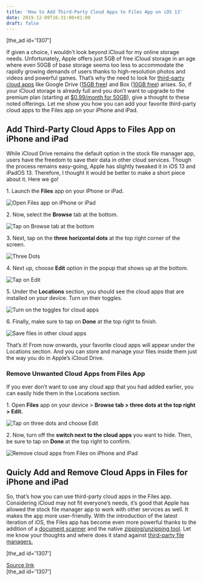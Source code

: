 ```yaml
---
title: 'How to Add Third-Party Cloud Apps to Files App on iOS 13'
date: 2019-12-09T16:31:00+01:00
draft: false
---
```


\[the\_ad id='1307'\]  
  

  

If given a choice, I wouldn’t look beyond iCloud for my online storage needs. Unfortunately, Apple offers just 5GB of free iCloud storage in an age where even 50GB of base storage seems too less to accommodate the rapidly growing demands of users thanks to high-resolution photos and videos and powerful games. That’s why the need to look for [third-party cloud apps](https://beebom.com/dropbox-altenatives-cloud-storage-services/) like Google Drive ([15GB free](https://apps.apple.com/us/app/google-drive/id507874739)) and Box ([10GB free](https://apps.apple.com/in/app/box-cloud-content-management/id290853822)) arises. So, if your iCloud storage is already full and you don’t want to upgrade to the premium plan (starting at [$0.99/month for 50GB](https://support.apple.com/en-us/HT201238)), give a thought to these noted offerings. Let me show you how you can add your favorite third-party cloud apps to the Files app on your iPhone and iPad.  

Add Third-Party Cloud Apps to Files App on iPhone and iPad
----------------------------------------------------------

  

While iCloud Drive remains the default option in the stock file manager app, users have the freedom to save their data in other cloud services. Though the process remains easy-going, Apple has slightly tweaked it in iOS 13 and iPadOS 13. Therefore, I thought it would be better to make a short piece about it. Here we go!  

1\. Launch the **Files** app on your iPhone or iPad.  

![Open Files app on iPhone or iPad](https://beebom.com/wp-content/uploads/2019/12/Open-Files-app-on-iPhone-or-iPad-.jpg)

2\. Now, select the **Browse** tab at the bottom.  

![Tap on Browse tab at the bottom](https://beebom.com/wp-content/uploads/2019/12/Tap-on-Browse-tab-at-the-bottom-.jpg)

3\. Next, tap on the **three horizontal dots** at the top right corner of the screen.  

![Three Dots](https://beebom.com/wp-content/uploads/2019/12/Three-Dots-.jpg)

4\. Next up, choose **Edit** option in the popup that shows up at the bottom.

  
  

  

![Tap on Edit](https://beebom.com/wp-content/uploads/2019/12/Tap-on-Edit.jpg)

5\. Under the **Locations** section, you should see the cloud apps that are installed on your device. Turn on their toggles.  

![Turn on the toggles for cloud apps](https://beebom.com/wp-content/uploads/2019/12/Turn-on-the-toggles-for-cloud-apps.jpg)

6\. Finally, make sure to tap on **Done** at the top right to finish.  

![Save files in other cloud apps](https://beebom.com/wp-content/uploads/2019/12/Save-files-in-othter-cloud-apps-.jpg)

That’s it! From now onwards, your favorite cloud apps will appear under the Locations section. And you can store and manage your files inside them just the way you do in Apple’s iCloud Drive.  

### Remove Unwanted Cloud Apps from Files App

  

If you ever don’t want to use any cloud app that you had added earlier, you can easily hide them in the Locations section.  

1\. Open **Files** app on your device > **Browse tab > three dots at the top right > Edit.**  

![Tap on three dots and choose Edit](https://beebom.com/wp-content/uploads/2019/12/Tap-on-three-dots-and-choose-Edit.jpg)

  
  

  

2\. Now, turn off the **switch next to the cloud apps** you want to hide. Then, be sure to tap on **Done** at the top right to confirm.  

![Remove cloud apps from Files on iPhone and iPad](https://beebom.com/wp-content/uploads/2019/12/Remove-cloud-apps-from-Files-on-iPhone-and-iPad.jpg)

Quicly Add and Remove Cloud Apps in Files for iPhone and iPad
-------------------------------------------------------------

  

So, that’s how you can use third-party cloud apps in the Files app. Considering iCloud may not fit everyone’s needs, it’s good that Apple has allowed the stock file manager app to work with other services as well. It makes the app more user-friendly. With the introduction of the latest iteration of iOS, the Files app has become even more powerful thanks to the addition of a [document scanner](https://beebom.com/how-scan-documents-files-app-ios-13-ipados-13/) and the native [zipping/unzipping tool](https://beebom.com/how-compress-extract-zip-files-iphone-ipad/). Let me know your thoughts and where does it stand against [third-party file managers.](https://beebom.com/best-file-managers-iphone/)  

  
  
\[the\_ad id='1307'\]  
  
[Source link](https://beebom.com/how-add-third-party-cloud-apps-files-app-ios-13-ipados-13/)  
\[the\_ad id='1307'\]